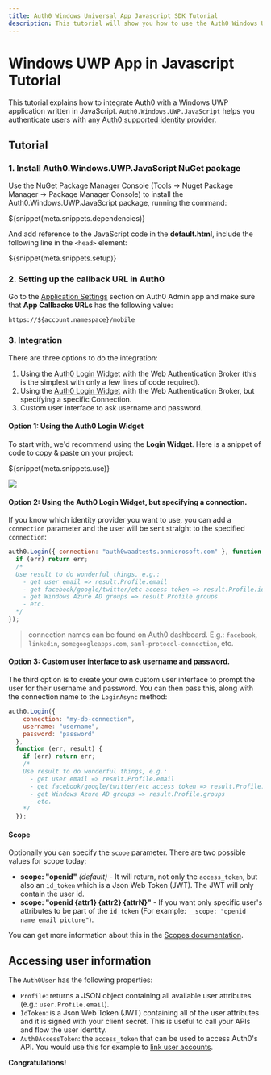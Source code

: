 ```yaml
---
title: Auth0 Windows Universal App Javascript SDK Tutorial
description: This tutorial will show you how to use the Auth0 Windows Universal App Javascript SDK to add authentication and authorization to your app.
---
```


# Windows UWP App in Javascript Tutorial

This tutorial explains how to integrate Auth0 with a Windows UWP application written in JavaScript. `Auth0.Windows.UWP.JavaScript` helps you authenticate users with any [Auth0 supported identity provider](/identityproviders).

## Tutorial

### 1. Install Auth0.Windows.UWP.JavaScript NuGet package

Use the NuGet Package Manager Console (Tools -> Nuget Package Manager -> Package Manager Console) to install the Auth0.Windows.UWP.JavaScript package, running the command:

${snippet(meta.snippets.dependencies)}

And add reference to the JavaScript code in the __default.html__, include the following line in the `<head>` element:

${snippet(meta.snippets.setup)}

### 2. Setting up the callback URL in Auth0

<div class="setup-callback">
<p>Go to the <a href="${uiAppSettingsURL}">Application Settings</a> section on Auth0 Admin app and make sure that <b>App Callbacks URLs</b> has the following value:</p>

<pre><code>https://${account.namespace}/mobile</pre></code>
</div>

### 3. Integration
There are three options to do the integration:

1. Using the [Auth0 Login Widget](/libraries/lock) with the Web Authentication Broker (this is the simplest with only a few lines of code required).
2. Using the [Auth0 Login Widget](/libraries/lock) with the Web Authentication Broker, but specifying a specific Connection.
3. Custom user interface to ask username and password.

#### Option 1: Using the Auth0 Login Widget

To start with, we'd recommend using the __Login Widget__. Here is a snippet of code to copy & paste on your project:

${snippet(meta.snippets.use)}

![](/media/articles/native-platforms/windows-uwp-javascript/lock-widget-screenshot.png)

#### Option 2: Using the Auth0 Login Widget, but specifying a connection.

If you know which identity provider you want to use, you can add a `connection` parameter and the user will be sent straight to the specified `connection`:

```javascript
auth0.Login({ connection: "auth0waadtests.onmicrosoft.com" }, function (err, result) {
  if (err) return err;
  /*
  Use result to do wonderful things, e.g.:
    - get user email => result.Profile.email
    - get facebook/google/twitter/etc access token => result.Profile.identities[0].access_token
    - get Windows Azure AD groups => result.Profile.groups
    - etc.
  */
});
```

> connection names can be found on Auth0 dashboard. E.g.: `facebook`, `linkedin`, `somegoogleapps.com`, `saml-protocol-connection`, etc.

#### Option 3: Custom user interface to ask username and password.

The third option is to create your own custom user interface to prompt the user for their username and password. You can then pass this, along with the connection name to the `LoginAsync` method:

```javascript
auth0.Login({
    connection: "my-db-connection",
    username: "username",
    password: "password"
  },
  function (err, result) {
    if (err) return err;
    /*
    Use result to do wonderful things, e.g.:
      - get user email => result.Profile.email
      - get facebook/google/twitter/etc access token => result.Profile.identities[0].access_token
      - get Windows Azure AD groups => result.Profile.groups
      - etc.
    */
  });
```

#### Scope

Optionally you can specify the `scope` parameter. There are two possible values for scope today:

* __scope: "openid"__ _(default)_ - It will return, not only the `access_token`, but also an `id_token` which is a Json Web Token (JWT). The JWT will only contain the user id.
* __scope: "openid {attr1} {attr2} {attrN}"__ - If you want only specific user's attributes to be part of the `id_token` (For example: `__scope: "openid name email picture"`).

You can get more information about this in the [Scopes documentation](/scopes).

## Accessing user information

The `Auth0User` has the following properties:

* `Profile`: returns a JSON object containing all available user attributes (e.g.: `user.Profile.email`).
* `IdToken`: is a Json Web Token (JWT) containing all of the user attributes and it is signed with your client secret. This is useful to call your APIs and flow the user identity.
* `Auth0AccessToken`: the `access_token` that can be used to access Auth0's API. You would use this for example to [link user accounts](/link-accounts).


**Congratulations!**
